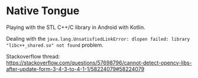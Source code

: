 
# Native Tongue

Playing with the STL C++/C library in Android with Kotlin.

Dealing with the `java.lang.UnsatisfiedLinkError: dlopen failed: library "libc++_shared.so" not found` 
problem.

Stackoverflow thread: https://stackoverflow.com/questions/57698796/cannot-detect-opencv-libs-after-update-form-3-4-3-to-4-1-1/58224079#58224079
